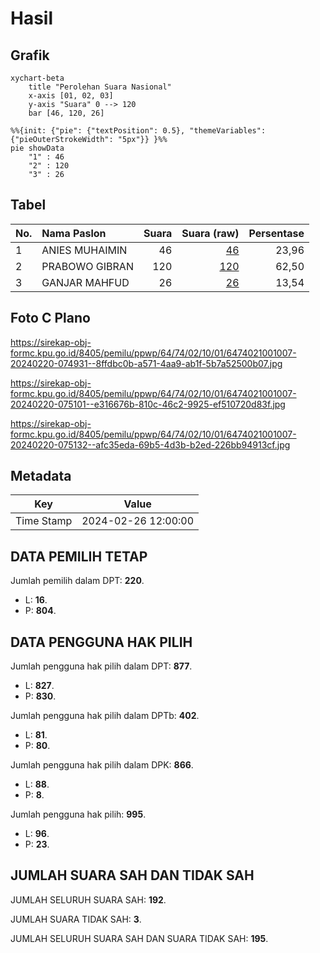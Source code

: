 # Hasil

## Grafik

```mermaid
xychart-beta
    title "Perolehan Suara Nasional"
    x-axis [01, 02, 03]
    y-axis "Suara" 0 --> 120
    bar [46, 120, 26]
```

```mermaid
%%{init: {"pie": {"textPosition": 0.5}, "themeVariables": {"pieOuterStrokeWidth": "5px"}} }%%
pie showData
    "1" : 46
    "2" : 120
    "3" : 26
```

## Tabel

| No. | Nama Paslon    | Suara | Suara (raw) | Persentase |
|:--- |:-------------- | -----:| -----------:| ----------:|
| 1   | ANIES MUHAIMIN | 46    | [46][p-1]   | 23,96      |
| 2   | PRABOWO GIBRAN | 120   | [120][p-2]  | 62,50      |
| 3   | GANJAR MAHFUD  | 26    | [26][p-3]   | 13,54      |


[p-1]: https://github.com/gigit-pemilu/pemilu-2024/blob/main/pilpres/hitung-suara/sub/64-kalimantan-timur/sub/74-kota-bontang/sub/02-bontang-selatan/sub/1001-tanjung-laut/sub/007-tps/sub/paslon-1.txt
[p-2]: https://github.com/gigit-pemilu/pemilu-2024/blob/main/pilpres/hitung-suara/sub/64-kalimantan-timur/sub/74-kota-bontang/sub/02-bontang-selatan/sub/1001-tanjung-laut/sub/007-tps/sub/paslon-2.txt
[p-3]: https://github.com/gigit-pemilu/pemilu-2024/blob/main/pilpres/hitung-suara/sub/64-kalimantan-timur/sub/74-kota-bontang/sub/02-bontang-selatan/sub/1001-tanjung-laut/sub/007-tps/sub/paslon-3.txt

## Foto C Plano

https://sirekap-obj-formc.kpu.go.id/8405/pemilu/ppwp/64/74/02/10/01/6474021001007-20240220-074931--8ffdbc0b-a571-4aa9-ab1f-5b7a52500b07.jpg

https://sirekap-obj-formc.kpu.go.id/8405/pemilu/ppwp/64/74/02/10/01/6474021001007-20240220-075101--e316676b-810c-46c2-9925-ef510720d83f.jpg

https://sirekap-obj-formc.kpu.go.id/8405/pemilu/ppwp/64/74/02/10/01/6474021001007-20240220-075132--afc35eda-69b5-4d3b-b2ed-226bb94913cf.jpg


## Metadata

| Key        | Value               |
| ---------- | ------------------- |
| Time Stamp | 2024-02-26 12:00:00 |


## DATA PEMILIH TETAP

Jumlah pemilih dalam DPT: **220**.
 * L: **16**.
 * P: **804**.

## DATA PENGGUNA HAK PILIH

Jumlah pengguna hak pilih dalam DPT: **877**.
 * L: **827**.
 * P: **830**.

Jumlah pengguna hak pilih dalam DPTb: **402**.
 * L: **81**.
 * P: **80**.

Jumlah pengguna hak pilih dalam DPK: **866**.
 * L: **88**.
 * P: **8**.

Jumlah pengguna hak pilih: **995**.
 * L: **96**.
 * P: **23**.

## JUMLAH SUARA SAH DAN TIDAK SAH

JUMLAH SELURUH SUARA SAH: **192**.

JUMLAH SUARA TIDAK SAH: **3**.

JUMLAH SELURUH SUARA SAH DAN SUARA TIDAK SAH: **195**.


